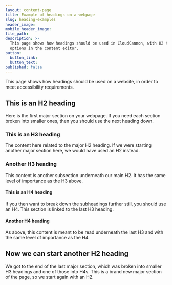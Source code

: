```yaml
---
layout: content-page
title: Example of headings on a webpage
slug: heading-examples
header_image:
mobile_header_image:
file_path:
description: >-
  This page shows how headings should be used in CloudCannon, with H2 to H5
  options in the content editor.
button:
  button_link:
  button_text:
published: false
---
```


This page shows how headings should be used on a website, in order to meet accessibility requirements.

## This is an H2 heading

Here is the first major section on your webpage. If you need each section broken into smaller ones, then you should use the next heading down.

### This is an H3 heading

The content here related to the major H2 heading. If we were starting another major section here, we would have used an H2 instead.

### Another H3 heading

This content is another subsection underneath our main H2. It has the same level of importance as the H3 above.

#### This is an H4 heading

If you then want to break down the subheadings further still, you should use an H4. This section is linked to the last H3 heading.

#### Another H4 heading

As above, this content is meant to be read underneath the last H3 and with the same level of importance as the H4.

## Now we can start another H2 heading

We got to the end of the last major section, which was broken into smaller H3 headings and one of those into H4s. This is a brand new major section of the page, so we start again with an H2.
